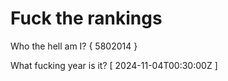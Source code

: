 # Fuck the rankings

Who the hell am I?
{ 5802014 }

What fucking year is it?
[ 2024-11-04T00:30:00Z ]
